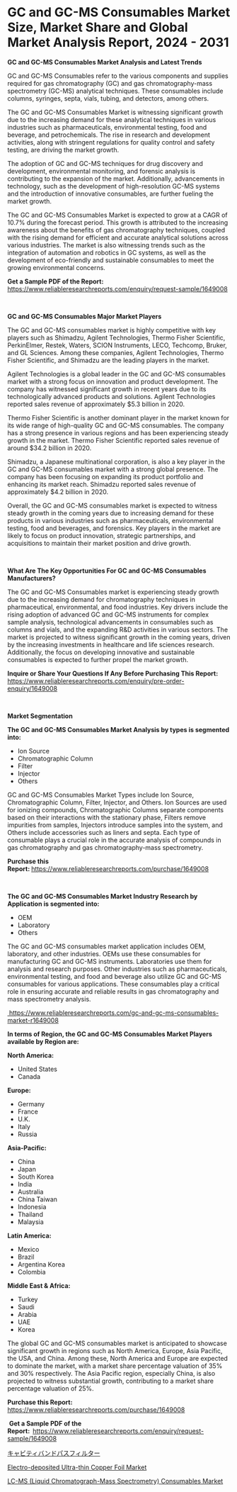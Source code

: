 <p><h1>GC and GC-MS Consumables Market Size, Market Share and Global Market Analysis Report, 2024 - 2031</h1></p><p><strong>GC and GC-MS Consumables Market Analysis and Latest Trends</strong></p>
<p><p>GC and GC-MS Consumables refer to the various components and supplies required for gas chromatography (GC) and gas chromatography-mass spectrometry (GC-MS) analytical techniques. These consumables include columns, syringes, septa, vials, tubing, and detectors, among others.</p><p>The GC and GC-MS Consumables Market is witnessing significant growth due to the increasing demand for these analytical techniques in various industries such as pharmaceuticals, environmental testing, food and beverage, and petrochemicals. The rise in research and development activities, along with stringent regulations for quality control and safety testing, are driving the market growth.</p><p>The adoption of GC and GC-MS techniques for drug discovery and development, environmental monitoring, and forensic analysis is contributing to the expansion of the market. Additionally, advancements in technology, such as the development of high-resolution GC-MS systems and the introduction of innovative consumables, are further fueling the market growth.</p><p>The GC and GC-MS Consumables Market is expected to grow at a CAGR of 10.7% during the forecast period. This growth is attributed to the increasing awareness about the benefits of gas chromatography techniques, coupled with the rising demand for efficient and accurate analytical solutions across various industries. The market is also witnessing trends such as the integration of automation and robotics in GC systems, as well as the development of eco-friendly and sustainable consumables to meet the growing environmental concerns.</p></p>
<p><strong>Get a Sample PDF of the Report:&nbsp;</strong> <a href="https://www.reliableresearchreports.com/enquiry/request-sample/1649008">https://www.reliableresearchreports.com/enquiry/request-sample/1649008</a></p>
<p>&nbsp;</p>
<p><strong>GC and GC-MS Consumables Major Market Players</strong></p>
<p><p>The GC and GC-MS consumables market is highly competitive with key players such as Shimadzu, Agilent Technologies, Thermo Fisher Scientific, PerkinElmer, Restek, Waters, SCION Instruments, LECO, Techcomp, Bruker, and GL Sciences. Among these companies, Agilent Technologies, Thermo Fisher Scientific, and Shimadzu are the leading players in the market.</p><p>Agilent Technologies is a global leader in the GC and GC-MS consumables market with a strong focus on innovation and product development. The company has witnessed significant growth in recent years due to its technologically advanced products and solutions. Agilent Technologies reported sales revenue of approximately $5.3 billion in 2020.</p><p>Thermo Fisher Scientific is another dominant player in the market known for its wide range of high-quality GC and GC-MS consumables. The company has a strong presence in various regions and has been experiencing steady growth in the market. Thermo Fisher Scientific reported sales revenue of around $34.2 billion in 2020.</p><p>Shimadzu, a Japanese multinational corporation, is also a key player in the GC and GC-MS consumables market with a strong global presence. The company has been focusing on expanding its product portfolio and enhancing its market reach. Shimadzu reported sales revenue of approximately $4.2 billion in 2020.</p><p>Overall, the GC and GC-MS consumables market is expected to witness steady growth in the coming years due to increasing demand for these products in various industries such as pharmaceuticals, environmental testing, food and beverages, and forensics. Key players in the market are likely to focus on product innovation, strategic partnerships, and acquisitions to maintain their market position and drive growth.</p></p>
<p>&nbsp;</p>
<p><strong>What Are The Key Opportunities For GC and GC-MS Consumables Manufacturers?</strong></p>
<p><p>The GC and GC-MS Consumables market is experiencing steady growth due to the increasing demand for chromatography techniques in pharmaceutical, environmental, and food industries. Key drivers include the rising adoption of advanced GC and GC-MS instruments for complex sample analysis, technological advancements in consumables such as columns and vials, and the expanding R&D activities in various sectors. The market is projected to witness significant growth in the coming years, driven by the increasing investments in healthcare and life sciences research. Additionally, the focus on developing innovative and sustainable consumables is expected to further propel the market growth.</p></p>
<p><strong>Inquire or Share Your Questions If Any Before Purchasing This Report:</strong> <a href="https://www.reliableresearchreports.com/enquiry/pre-order-enquiry/1649008">https://www.reliableresearchreports.com/enquiry/pre-order-enquiry/1649008</a></p>
<p>&nbsp;</p>
<p><strong>Market Segmentation</strong></p>
<p><strong>The GC and GC-MS Consumables Market Analysis by types is segmented into:</strong></p>
<p><ul><li>Ion Source</li><li>Chromatographic Column</li><li>Filter</li><li>Injector</li><li>Others</li></ul></p>
<p><p>GC and GC-MS Consumables Market Types include Ion Source, Chromatographic Column, Filter, Injector, and Others. Ion Sources are used for ionizing compounds, Chromatographic Columns separate components based on their interactions with the stationary phase, Filters remove impurities from samples, Injectors introduce samples into the system, and Others include accessories such as liners and septa. Each type of consumable plays a crucial role in the accurate analysis of compounds in gas chromatography and gas chromatography-mass spectrometry.</p></p>
<p><strong>Purchase this Report:&nbsp;</strong><a href="https://www.reliableresearchreports.com/purchase/1649008">https://www.reliableresearchreports.com/purchase/1649008</a></p>
<p>&nbsp;</p>
<p><strong>The GC and GC-MS Consumables Market Industry Research by Application is segmented into:</strong></p>
<p><ul><li>OEM</li><li>Laboratory</li><li>Others</li></ul></p>
<p><p>The GC and GC-MS consumables market application includes OEM, laboratory, and other industries. OEMs use these consumables for manufacturing GC and GC-MS instruments. Laboratories use them for analysis and research purposes. Other industries such as pharmaceuticals, environmental testing, and food and beverage also utilize GC and GC-MS consumables for various applications. These consumables play a critical role in ensuring accurate and reliable results in gas chromatography and mass spectrometry analysis.</p></p>
<p><a href="https://www.reliableresearchreports.com/gc-and-gc-ms-consumables-market-r1649008">&nbsp;https://www.reliableresearchreports.com/gc-and-gc-ms-consumables-market-r1649008</a></p>
<p><strong>In terms of Region, the GC and GC-MS Consumables Market Players available by Region are:</strong></p>
<p>
    <p> <strong> North America: </strong>
        <ul>
            <li>United States</li>
            <li>Canada</li>
        </ul>
        </p> 
    <p> <strong> Europe: </strong>
        <ul>
            <li>Germany</li>
            <li>France</li>
            <li>U.K.</li>
            <li>Italy</li>
            <li>Russia</li>
        </ul>
        </p> 
    <p> <strong> Asia-Pacific: </strong>
        <ul>
            <li>China</li>
            <li>Japan</li>
            <li>South Korea</li>
            <li>India</li>
            <li>Australia</li>
            <li>China Taiwan</li>
            <li>Indonesia</li>
            <li>Thailand</li>
            <li>Malaysia</li>
        </ul>
        </p> 
    <p> <strong> Latin America: </strong>
        <ul>
            <li>Mexico</li>
            <li>Brazil</li>
            <li>Argentina Korea</li>
            <li>Colombia</li>
        </ul>
        </p> 
    <p> <strong> Middle East & Africa: </strong>
        <ul>
            <li>Turkey</li>
            <li>Saudi</li>
            <li>Arabia</li>
            <li>UAE</li>
            <li>Korea</li>
        </ul>
    </p>
    </p>
<p><p>The global GC and GC-MS consumables market is anticipated to showcase significant growth in regions such as North America, Europe, Asia Pacific, the USA, and China. Among these, North America and Europe are expected to dominate the market, with a market share percentage valuation of 35% and 30% respectively. The Asia Pacific region, especially China, is also projected to witness substantial growth, contributing to a market share percentage valuation of 25%.</p></p>
<p><strong>Purchase this Report: </strong><a href="https://www.reliableresearchreports.com/purchase/1649008">https://www.reliableresearchreports.com/purchase/1649008</a></p>
<p>&nbsp;<strong>Get a Sample PDF of the Report:&nbsp;&nbsp;</strong><a href="https://www.reliableresearchreports.com/enquiry/request-sample/1649008">https://www.reliableresearchreports.com/enquiry/request-sample/1649008</a></p>
<p><strong></strong></p>
<p><p><a href="https://github.com/TysonKub/Market-Research-Report-List-1/blob/main/4343334108987.md">キャビティバンドパスフィルター</a></p><p><a href="https://view.publitas.com/reportprime-1/global-electro-deposited-ultra-thin-copper-foil-market-sector-types-applications-market-player-strategies-regional-growth-insights-and-future-projections-2024-2031/">Electro-deposited Ultra-thin Copper Foil Market</a></p><p><a href="https://github.com/LitzyGulgowski2023/Market-Research-Report-List-1/blob/main/lc-ms-liquid-chromatograph-mass-spectrometry-consumables-market.md">LC-MS (Liquid Chromatograph-Mass Spectrometry) Consumables Market</a></p></p>
